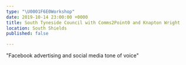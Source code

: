 ```yaml
---
type: "\U0001F6E0️Workshop"
date: 2019-10-14 23:00:00 +0000
title: South Tyneside Council with Comms2Point0 and Knapton Wright
location: South Shields
published: false

---
```

"Facebook advertising and social media tone of voice"